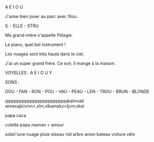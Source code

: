 A E I O U

J'aime bien jouer au parc avec filou.

IL - ELLE - STRU 

Ma grand-mère s'appelle Pélagie.

Le piano, quel bel instrument !


Les nuages sont très hauts dans le ciel.

J'ai un super grand frère. Ce soir, il mange à la maison.

VOYELLES : A E I O U Y

SONS :

DOU - FAN - RON - POU - VAU - PEAU - LEN - TROU - BRUN - BLONDE

qqqqqqqqqqqqqqqqqqqqqqqqkalmsak
aimexajk/xmn<,xlm,xlkamxkz<ljcm;skal



papa caca 

colette papa maman = amour

soleil lune
nuage pluie
oiseau nid arbre
avion bateau voiture vélo



